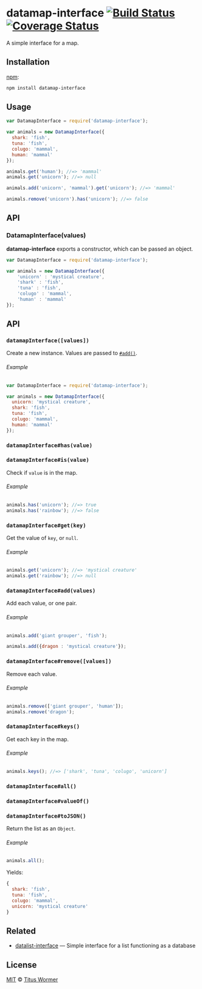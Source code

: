 # datamap-interface [![Build Status][travis-badge]][travis] [![Coverage Status][codecov-badge]][codecov]

A simple interface for a map.

## Installation

[npm][]:

```bash
npm install datamap-interface
```

## Usage

```js
var DatamapInterface = require('datamap-interface');

var animals = new DatamapInterface({
  shark: 'fish',
  tuna: 'fish',
  colugo: 'mammal',
  human: 'mammal'
});

animals.get('human'); //=> 'mammal'
animals.get('unicorn'); //=> null

animals.add('unicorn', 'mammal').get('unicorn'); //=> 'mammal'

animals.remove('unicorn').has('unicorn'); //=> false
```

## API

### DatamapInterface(values)

**datamap-interface** exports a constructor, which can be passed an object.

```js
var DatamapInterface = require('datamap-interface');

var animals = new DatamapInterface({
    'unicorn' : 'mystical creature',
    'shark' : 'fish',
    'tuna' : 'fish',
    'colugo' : 'mammal',
    'human' : 'mammal'
});
```

## API

### `datamapInterface([values])`

Create a new instance.  Values are passed to [`#add()`][add].

###### Example

```js
var DatamapInterface = require('datamap-interface');

var animals = new DatamapInterface({
  unicorn: 'mystical creature',
  shark: 'fish',
  tuna: 'fish',
  colugo: 'mammal',
  human: 'mammal'
});
```

### `datamapInterface#has(value)`

### `datamapInterface#is(value)`

Check if `value` is in the map.

###### Example

```js
animals.has('unicorn'); //=> true
animals.has('rainbow'); //=> false
```

### `datamapInterface#get(key)`

Get the value of `key`, or `null`.

###### Example

```js
animals.get('unicorn'); //=> 'mystical creature'
animals.get('rainbow'); //=> null
```

### `datamapInterface#add(values)`

Add each value, or one pair.

###### Example

```js
animals.add('giant grouper', 'fish');

animals.add({dragon : 'mystical creature'});
```

### `datamapInterface#remove([values])`

Remove each value.

###### Example

```js
animals.remove(['giant grouper', 'human']);
animals.remove('dragon');
```

### `datamapInterface#keys()`

Get each key in the map.

###### Example

```js
animals.keys(); //=> ['shark', 'tuna', 'colugo', 'unicorn']
```

### `datamapInterface#all()`

### `datamapInterface#valueOf()`

### `datamapInterface#toJSON()`

Return the list as an `Object`.

###### Example

```js
animals.all();
```

Yields:

```js
{
  shark: 'fish',
  tuna: 'fish',
  colugo: 'mammal',
  unicorn: 'mystical creature'
}
```

## Related

*   [datalist-interface](https://github.com/wooorm/datalist-interface)
    — Simple interface for a list functioning as a database

## License

[MIT][license] © [Titus Wormer][author]

<!-- Definitions -->

[travis-badge]: https://img.shields.io/travis/wooorm/datamap-interface.svg

[travis]: https://travis-ci.org/wooorm/datamap-interface

[codecov-badge]: https://img.shields.io/codecov/c/github/wooorm/datamap-interface.svg

[codecov]: https://codecov.io/github/wooorm/datamap-interface

[npm]: https://docs.npmjs.com/cli/install

[license]: LICENSE

[author]: http://wooorm.com

[add]: #datamapinterfaceaddvalues
